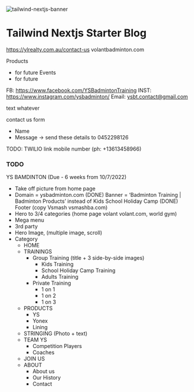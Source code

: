![tailwind-nextjs-banner](/public/images/twitter-card.png)

# Tailwind Nextjs Starter Blog

https://ylrealty.com.au/contact-us
volantbadminton.com

Products
- for future
Events
- for future

FB: https://www.facebook.com/YSBadmintonTraining
INST: https://www.instagram.com/ysbadminton/
Email: ysbt.contact@gmail.com

text whatever

contact us form
- Name
- Message
-> send these details to 0452298126


TODO: TWILIO link mobile number (ph: +13613458966)


### TODO
YS BAMDINTON
(Due - 6 weeks from 10/7/2022)

- Take off picture from home page
- Domain = ysbadminton.com
(DONE) Banner = ‘Badminton Training | Badminton Products’ instead of Kids School Holiday Camp
(DONE) Footer (copy Vsmash vsmashba.com)
- Hero to 3/4 categories (home page volant volant.com, world gym)
- Mega menu
- 3rd party
- Hero Image, (multiple image, scroll)
- Category
  - HOME
  - TRAININGS
    - Group Training (title + 3 side-by-side images)
      - Kids Training
      - School Holiday Camp Training
      - Adults Training
    - Private Training
      - 1 on 1
      - 1 on 2
      - 1 on 3
  - PRODUCTS
    - YS
    - Yonex
    - Lining
  - STRINGING (Photo + text)
  - TEAM YS 
    - Competition Players
    - Coaches
  - JOIN US
  - ABOUT
    - About us
    - Our History
    - Contact

